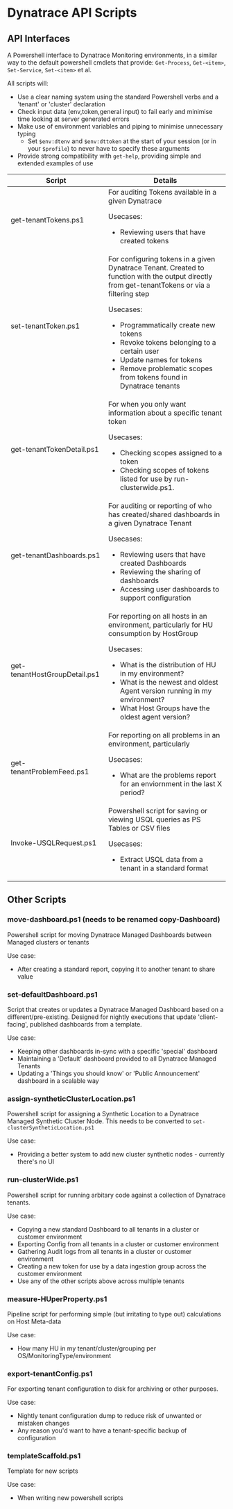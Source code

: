 # Dynatrace API Scripts

## API Interfaces

A Powershell interface to Dynatrace Monitoring environments, in a similar way to the default powershell cmdlets that provide: `Get-Process`, `Get-<item>`, `Set-Service`, `Set-<item>` et al.

All scripts will:

- Use a clear naming system using the standard Powershell verbs and a 'tenant' or 'cluster' declaration
- Check input data (env,token,general input) to fail early and minimise time looking at server generated errors
- Make use of environment variables and piping to minimise unnecessary typing
  - Set `$env:dtenv` and `$env:dttoken` at the start of your session (or in your `$profile`) to never have to specify these arguments
- Provide strong compatibility with `get-help`, providing simple and extended examples of use

| Script | Details |
| --- | --- |
| get-tenantTokens.ps1 | For auditing Tokens available in a given Dynatrace<p>Usecases:</p><ul><li>Reviewing users that have created tokens</li></ul> |
| set-tenantToken.ps1 | For configuring tokens in a given Dynatrace Tenant. Created to function with the output directly from get-tenantTokens or via a filtering step<p>Usecases:</p><ul><li>Programmatically create new tokens</li><li>Revoke tokens belonging to a certain user</li><li>Update names for tokens</li><li>Remove problematic scopes from tokens found in Dynatrace tenants</li></ul> |
| get-tenantTokenDetail.ps1 | For when you only want information about a specific tenant token<p>Usecases:</p><ul><li>Checking scopes assigned to a token</li><li>Checking scopes of tokens listed for use by run-clusterwide.ps1.</li></ul> |
| get-tenantDashboards.ps1 | For auditing or reporting of who has created/shared dashboards in a given Dynatrace Tenant<p>Usecases:</p><ul><li>Reviewing users that have created Dashboards</li><li>Reviewing the sharing of dashboards</li><li>Accessing user dashboards to support configuration</li></ul> |
| get-tenantHostGroupDetail.ps1 |For reporting on all hosts in an environment, particularly for HU consumption by HostGroup<p>Usecases:</p><ul><li>What is the distribution of HU in my environment?</li><li>What is the newest and oldest Agent version running in my environment?</li><li>What Host Groups have the oldest agent version?</li></ul>|
| get-tenantProblemFeed.ps1|For reporting on all problems in an environment, particularly<p>Usecases:</p><ul><li>What are the problems report for an enviornment in the last X period?</li></ul>|
| Invoke-USQLRequest.ps1 |Powershell script for saving or viewing USQL queries as PS Tables or CSV files<p>Usecases:</p><ul><li>Extract USQL data from a tenant in a standard format</li></ul> |


## Other Scripts

### move-dashboard.ps1 (needs to be renamed copy-Dashboard)

Powershell script for moving Dynatrace Managed Dashboards between Managed clusters or tenants

Use case:

- After creating a standard report, copying it to another tenant to share value

### set-defaultDashboard.ps1

Script that creates or updates a Dynatrace Managed Dashboard based on a different/pre-existing. 
Designed for nightly executions that update 'client-facing', published dashboards from a template.

Use case: 
- Keeping other dashboards in-sync with a specific 'special' dashboard
- Maintaining a 'Default' dashboard provided to all Dynatrace Managed Tenants
- Updating a 'Things you should know' or 'Public Announcement' dashboard in a scalable way 

### assign-syntheticClusterLocation.ps1

Powershell script for assigning a Synthetic Location to a Dynatrace Managed Synthetic Cluster Node.
This needs to be converted to `set-clusterSyntheticLocation.ps1`

Use case:

- Providing a better system to add new cluster synthetic nodes - currently there's no UI

### run-clusterWide.ps1

Powershell script for running arbitary code against a collection of Dynatrace tenants.

Use case:

- Copying a new standard Dashboard to all tenants in a cluster or customer environment
- Exporting Config from all tenants in a cluster or customer environment
- Gathering Audit logs from all tenants in a cluster or customer environment
- Creating a new token for use by a data ingestion group across the customer environment
- Use any of the other scripts above across multiple tenants

### measure-HUperProperty.ps1

Pipeline script for performing simple (but irritating to type out) calculations on Host Meta-data

Use case:

- How many HU in my tenant/cluster/grouping per OS/MonitoringType/environment

### export-tenantConfig.ps1

For exporting tenant configuration to disk for archiving or other purposes.

Use case:

- Nightly tenant configuration dump to reduce risk of unwanted or mistaken changes
- Any reason you'd want to have a tenant-specific backup of configuration

### templateScaffold.ps1

Template for new scripts

Use case:

- When writing new powershell scripts